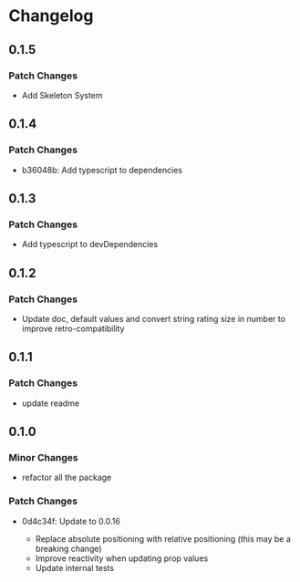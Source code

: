 # Changelog

## 0.1.5

### Patch Changes

- Add Skeleton System

## 0.1.4

### Patch Changes

- b36048b: Add typescript to dependencies

## 0.1.3

### Patch Changes

- Add typescript to devDependencies

## 0.1.2

### Patch Changes

- Update doc, default values and convert string rating size in number to improve retro-compatibility

## 0.1.1

### Patch Changes

- update readme

## 0.1.0

### Minor Changes

- refactor all the package

### Patch Changes

- 0d4c34f: Update to 0.0.16

  - Replace absolute positioning with relative positioning (this may be a breaking change)
  - Improve reactivity when updating prop values
  - Update internal tests
